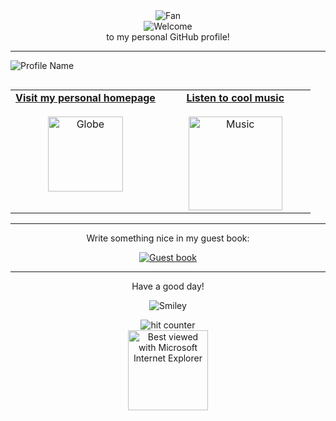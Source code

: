 <div align="center">
<img src="https://github.com/fnky/fnky/raw/fnky/img/fan-1.gif" alt="Fan" align="center">
</div>

<div align="center">
<img src="https://github.com/fnky/fnky/raw/fnky/img/welcome-fire.gif" alt="Welcome" align="center">
</div>

<div align="center">
to my personal GitHub profile!
</div>

<hr>

<div alig="center">
<img src="https://www.bloggif.com/tmp/53ef6224826d476a6663e7c904b228b4/text.gif?1758802111" alt="Profile Name" align="center">
</div>


<table width="100%" align="center" style="margin-top: 30px; border-spacing: 20px;">
  <tr>
    <td align="center" valign="top" style="width: 50%;">
      <a href="https://0xh4ck3rm4n.vercel.app/">
        <strong>Visit my personal homepage</strong>
        <br /><br />
        <img alt="Globe" height="120" src="https://github.com/fnky/fnky/raw/fnky/img/website.gif">
      </a>
    </td>
    <td align="center" valign="top" style="width: 50%;">
      <a href="https://youtu.be/Uw5OLnN7UvM?si=q-9L-xuDsqFF6M4r">
        <strong>Listen to cool music</strong>
        <br /><br />
        <img alt="Music" height="150" src="https://github.com/BrunnerLivio/brunnerlivio/blob/master/images/music.gif"> 
      </a>
    </td>
  </tr>
</table>


<hr>

<div align="center">
<p>Write something nice in my guest book:</p>
<a href="https://github.com/0xh4ck3rm4n/0xh4ck3rm4n/issues"><img src="https://github.com/fnky/fnky/raw/fnky/img/guestbook.gif" alt="Guest book" align="center"></a>
</div>

<hr>

<div align="center">
<p>Have a good day!</p>
<div>
<img src="https://github.com/fnky/fnky/raw/fnky/img/smile.gif" alt="Smiley" align="center">
</div>
</div>

<div align="center">
<p></p>
<img src="https://profile-counter.glitch.me/fnky/count.svg" alt="hit counter" align="center">
</div>

<div align="center">
<img src="https://github.com/fnky/fnky/raw/fnky/img/ie.jpg" alt="Best viewed with Microsoft Internet Explorer" align="center" width="128">
</div>
